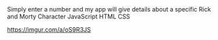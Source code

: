 <Rick and Morty Character>
Simply enter a number and my app will give details about a specific Rick and Morty Character

<Tecknologies Used>
JavaScript
HTML
CSS

https://imgur.com/a/oS9R3JS
